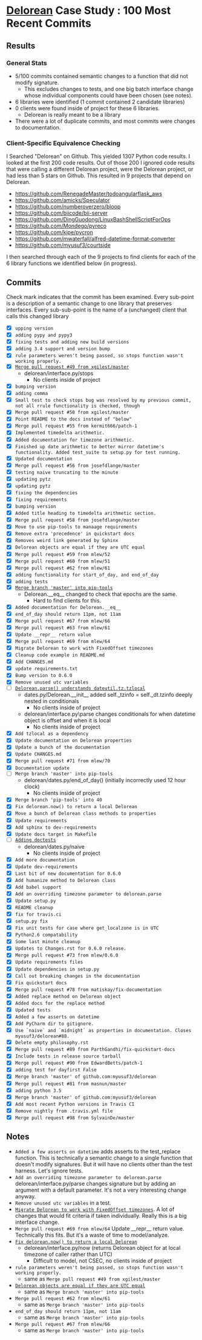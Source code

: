 # [Delorean](https://github.com/myusuf3/delorean) Case Study : 100 Most Recent Commits

## Results

### General Stats
- 5/100 commits contained semantic changes to a function that did not modify signature.
    - This excludes changes to tests, and one big batch interface change whose individual components could have been chosen (see notes).
- 6 libraries were identified (1 commit contained 2 candidate libraries)
- 0 clients were found inside of project for these 6 libraries.
    - Delorean is really meant to be a library
- There were a lot of duplicate commits, and most commits were changes to documentation.

### Client-Specific Equivalence Checking
I Searched "Delorean" on Github. This yielded 1307 Python code results.
I looked at the first 200 code results.
Out of those 200 I ignored code results that were calling a different Delorean project, were the Delorean project, or had less than 5 stars on Github.
This resulted in 9 projects that depend on Delorean.
- https://github.com/RenegadeMaster/todoangularflask_aws
- https://github.com/amicks/Speculator
- https://github.com/numberoverzero/bloop
- https://github.com/biicode/bii-server
- https://github.com/DingGuodong/LinuxBashShellScriptForOps
- https://github.com/Mondego/pyreco
- https://github.com/kipe/pycron
- https://github.com/mwaterfall/alfred-datetime-format-converter
- https://github.com/myusuf3/courtside

I then searched through each of the 9 projects to find clients for each of the 6 library functions we identified below (in progress).


## Commits
Check mark indicates that the commit has been examined.
Every sub-point is a description of a semantic change 
to one library that preserves interfaces. Every sub-sub-point 
is the name of a (unchanged) client that calls this changed 
library

- [x] ``upping version``
- [x] ``adding pypy and pypy3``
- [x] ``fixing tests and adding new build versions``
- [x] ``adding 3.4 support and version bump``
- [x] ``rule parameters weren't being passed, so stops function wasn't working properly.``
- [x] [``Merge pull request #49 from xgilest/master``](https://github.com/myusuf3/delorean/commit/344ed62d440c2189c33a49c7fc7bd5fb32fea8e3)
    - delorean/interface.py/stops
        - No clients inside of project
- [x] ``bumping version``
- [x] ``adding comma``
- [x] ``Small test to check stops bug was resolved by my previous commit, not all rrule functionality is checked, though``
- [x] ``Merge pull request #50 from xgilest/master``
- [x] ``Point README to the docs instead of "below"``
- [x] ``Merge pull request #55 from kermit666/patch-1``
- [x] ``Implemented timedelta arithmetic.``
- [x] ``Added documentation for timezone arithmetic.``
- [x] ``Finished up date arithmetic to better mirror datetime's functionality. Added test_suite to setup.py for test running.``
- [x] ``Updated documentation``
- [x] ``Merge pull request #56 from josefdlange/master``
- [x] ``testing naive truncating to the minute``
- [x] ``updating pytz``
- [x] ``updating pytz``
- [x] ``fixing the dependencies``
- [x] ``fixing requirements``
- [x] ``bumping version``
- [x] ``Added title heading to timedelta arithmetic section.``
- [x] ``Merge pull request #58 from josefdlange/master``
- [x] ``Move to use pip-tools to manaage requirements``
- [x] ``Remove extra 'precedence' in quickstart docs``
- [x] ``Removes weird link generated by Sphinx``
- [x] ``Delorean objects are equal if they are UTC equal``
- [x] ``Merge pull request #59 from mlew/52``
- [x] ``Merge pull request #60 from mlew/51``
- [x] ``Merge pull request #62 from mlew/61``
- [x] ``adding functionality for start_of_day, and end_of_day``
- [x] ``adding tests``
- [x] [``Merge branch 'master' into pip-tools``](https://github.com/myusuf3/delorean/commit/c5b23b96093544bdd3f84f2a9f84efa3bff9fac6)
    - Delorean.\_\_eq\_\_ changed to check that epochs are the same.
        - Hard to find clients for this.
- [x] ``Added documentation for Delorean.__eq__``
- [x] ``end_of_day should return 11pm, not 11am``
- [x] ``Merge pull request #67 from mlew/66``
- [x] ``Merge pull request #63 from mlew/61``
- [x] ``Update __repr__ return value``
- [x] ``Merge pull request #69 from mlew/64``
- [x] ``Migrate Delorean to work with FixedOffset timezones``
- [x] ``Cleanup code example in README.md``
- [x] ``Add CHANGES.md``
- [x] ``update requirements.txt``
- [x] ``Bump version to 0.6.0``
- [x] ``Remove unused utc variables``
- [ ] [``Delorean.parse() understands dateutil.tz.tzlocal``](https://github.com/myusuf3/delorean/commit/679596a0ffe7ea72e605cc6b2bf765c036f588b6)
    - dates.py/Delorean.\_\_init\_\_ added self.\_tzinfo = self.\_dt.tzinfo deeply nested in conditionals
        - No clients inside of project
    - delorean/interface.py\parse changes conditionals for when datetime object is offset and when it is local
        - No clients inside of project
- [x] ``Add tzlocal as a dependency``
- [x] ``Update documentation on Delorean properties``
- [x] ``Update a bunch of the documentation``
- [x] ``Update CHANGES.md``
- [x] ``Merge pull request #71 from mlew/70``
- [x] ``Documentation update``
- [ ] ``Merge branch 'master' into pip-tools``
    - delorean/dates.py/end\_of\_day() (initially incorrectly used 12 hour clock)
        - No clients inside of project
- [x] ``Merge branch 'pip-tools' into 40``
- [x] ``Fix delorean.now() to return a local Delorean``
- [x] ``Move a bunch of Delorean class methods to properties``
- [x] ``Update requirements``
- [x] ``Add sphinx to dev-requirements``
- [x] ``Update docs target in Makefile``
- [ ] [``Adding doctests``](https://github.com/myusuf3/delorean/commit/4755906335c825a32db8b65e971f3d3a8b966a8d)
    - delorean/dates.py/naive
        - No clients inside of project
- [x] ``Add more documentation``
- [x] ``Update dev-requirements``
- [x] ``Last bit of new documentation for 0.6.0``
- [x] ``Add humanize method to Delorean class``
- [x] ``Add babel support``
- [x] ``Add an overriding timezone parameter to delorean.parse``
- [x] ``Update setup.py``
- [x] ``README cleanup``
- [x] ``fix for travis.ci``
- [x] ``setup.py fix``
- [x] ``Fix unit tests for case where get_localzone is in UTC``
- [x] ``Python2.6 compatability``
- [x] ``Some last minute cleanup``
- [x] ``Updates to Changes.rst for 0.6.0 release.``
- [x] ``Merge pull request #73 from mlew/0.6.0``
- [x] ``Update requirements files``
- [x] ``Update dependencies in setup.py``
- [x] ``Call out breaking changes in the documentation``
- [x] ``Fix quickstart docs``
- [x] ``Merge pull request #78 from matiskay/fix-documentation``
- [x] ``Added replace method on Delorean object``
- [x] ``Added docs for the replace method``
- [x] ``Updated tests``
- [x] ``Added a few asserts on datetime``
- [x] ``Add PyCharm dir to gitignore.``
- [x] ``Use `naive` and `midnight` as properties in documentation. Closes myusuf3/delorean#88.``
- [x] ``Delete empty philosophy.rst``
- [x] ``Merge pull request #89 from ParthGandhi/fix-quickstart-docs``
- [x] ``Include tests in release source tarball``
- [x] ``Merge pull request #90 from EdwardBetts/patch-1``
- [x] ``adding test for dayfirst False``
- [x] ``Merge branch 'master' of github.com:myusuf3/delorean``
- [x] ``Merge pull request #81 from masnun/master``
- [x] ``adding python 3.5``
- [x] ``Merge branch 'master' of github.com:myusuf3/delorean``
- [x] ``Add most recent Python versions in Travis CI``
- [x] ``Remove nightly from .travis.yml file``
- [x] ``Merge pull request #98 from SylvainDe/master``

## Notes
- ``Added a few asserts on datetime`` adds asserts to the test\_replace function. This is technically a semantic change to a single function that doesn't modify signatures. But it will have no clients other than the test harness. Let's ignore tests.
-  ``Add an overriding timezone parameter to delorean.parse`` delorean/interface.py/parse changes signature but by adding an argument with a default parameter. It's not a very interesting change anyway.
-  ``Remove unused utc variables`` in a test. 
-  [``Migrate Delorean to work with FixedOffset timezones``](https://github.com/myusuf3/delorean/commit/afac86a678728be24b7dbf1670e568b2c246b563). A lot of changes that would fit criteria if taken individually. Really this is a big interface change.
- ``Merge pull request #69 from mlew/64`` Update \_\_repr\_\_ return value. Technically this fits. But it's a waste of time to model/analyze.
- [``Fix delorean.now() to return a local Delorean``](https://github.com/myusuf3/delorean/commit/976e21761f404faf7063b85bf522b18dbf29fbf3)
    - delorean/interface.py/now (returns Delorean object for at local timezone of caller rather than UTC)
        - Difficult to model, not CSEC, no clients inside of project
- ``rule parameters weren't being passed, so stops function wasn't working properly.``
     - same as ``Merge pull request #49 from xgilest/master``
- [``Delorean objects are equal if they are UTC equal``](https://github.com/myusuf3/delorean/commit/081c758045d6c3b56583d1f139d4bae4c7b9687f)
    - same as ``Merge branch 'master' into pip-tools``
- ``Merge pull request #62 from mlew/61``
    - same as ``Merge branch 'master' into pip-tools``
- ``end_of_day should return 11pm, not 11am``
    - same as ``Merge branch 'master' into pip-tools`` 
- ``Merge pull request #67 from mlew/66``
    - same as ``Merge branch 'master' into pip-tools`` 